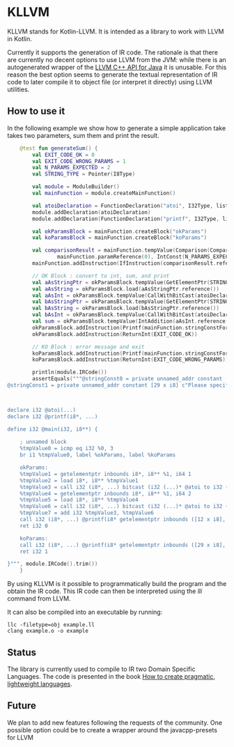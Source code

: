 # KLLVM

KLLVM stands for Kotlin-LLVM. It is intended as a library to work with LLVM in Kotlin.

Currently it supports the generation of IR code. The rationale is that there are currently no decent options to use LLVM
from the JVM: while there is an autogenerated wrapper of the 
[LLVM C++ API for Java](https://github.com/bytedeco/javacpp-presets/tree/master/llvm) 
it is unusable. For this reason the best option seems to generate the textual representation of IR code to later compile
it to object file (or interpret it directly) using LLVM utilities.

## How to use it

In the following example we show how to generate a simple application take takes two parameters, sum them and print the
result.

```kotlin
    @test fun generateSum() {
        val EXIT_CODE_OK = 0
        val EXIT_CODE_WRONG_PARAMS = 1
        val N_PARAMS_EXPECTED = 2
        val STRING_TYPE = Pointer(I8Type)

        val module = ModuleBuilder()
        val mainFunction = module.createMainFunction()

        val atoiDeclaration = FunctionDeclaration("atoi", I32Type, listOf(), varargs = true)
        module.addDeclaration(atoiDeclaration)
        module.addDeclaration(FunctionDeclaration("printf", I32Type, listOf(STRING_TYPE), varargs = true))

        val okParamsBlock = mainFunction.createBlock("okParams")
        val koParamsBlock = mainFunction.createBlock("koParams")

        val comparisonResult = mainFunction.tempValue(Comparison(ComparisonType.Equal,
                mainFunction.paramReference(0), IntConst(N_PARAMS_EXPECTED + 1, I32Type)))
        mainFunction.addInstruction(IfInstruction(comparisonResult.reference(), okParamsBlock, koParamsBlock))

        // OK Block : convert to int, sum, and print
        val aAsStringPtr = okParamsBlock.tempValue(GetElementPtr(STRING_TYPE, mainFunction.paramReference(1), IntConst(1, I64Type)))
        val aAsString = okParamsBlock.load(aAsStringPtr.reference())
        val aAsInt = okParamsBlock.tempValue(CallWithBitCast(atoiDeclaration, aAsString))
        val bAsStringPtr = okParamsBlock.tempValue(GetElementPtr(STRING_TYPE, mainFunction.paramReference(1), IntConst(2, I64Type)))
        val bAsString = okParamsBlock.load(bAsStringPtr.reference())
        val bAsInt = okParamsBlock.tempValue(CallWithBitCast(atoiDeclaration, bAsString))
        val sum = okParamsBlock.tempValue(IntAddition(aAsInt.reference(), bAsInt.reference()))
        okParamsBlock.addInstruction(Printf(mainFunction.stringConstForContent("Result: %d\n").reference(), sum.reference()))
        okParamsBlock.addInstruction(ReturnInt(EXIT_CODE_OK))

        // KO Block : error message and exit
        koParamsBlock.addInstruction(Printf(mainFunction.stringConstForContent("Please specify two arguments").reference()))
        koParamsBlock.addInstruction(ReturnInt(EXIT_CODE_WRONG_PARAMS))

        println(module.IRCode())
        assertEquals("""@stringConst0 = private unnamed_addr constant [12 x i8] c"Result: %d\0A\00"
@stringConst1 = private unnamed_addr constant [29 x i8] c"Please specify two arguments\00"



declare i32 @atoi(...)
declare i32 @printf(i8*, ...)

define i32 @main(i32, i8**) {
    
    ; unnamed block
    %tmpValue0 = icmp eq i32 %0, 3
    br i1 %tmpValue0, label %okParams, label %koParams

    okParams:
    %tmpValue1 = getelementptr inbounds i8*, i8** %1, i64 1
    %tmpValue2 = load i8*, i8** %tmpValue1
    %tmpValue3 = call i32 (i8*, ...) bitcast (i32 (...)* @atoi to i32 (i8*, ...)*)(i8* %tmpValue2)
    %tmpValue4 = getelementptr inbounds i8*, i8** %1, i64 2
    %tmpValue5 = load i8*, i8** %tmpValue4
    %tmpValue6 = call i32 (i8*, ...) bitcast (i32 (...)* @atoi to i32 (i8*, ...)*)(i8* %tmpValue5)
    %tmpValue7 = add i32 %tmpValue3, %tmpValue6
    call i32 (i8*, ...) @printf(i8* getelementptr inbounds ([12 x i8], [12 x i8]* @stringConst0, i32 0, i32 0), i32 %tmpValue7)
    ret i32 0

    koParams:
    call i32 (i8*, ...) @printf(i8* getelementptr inbounds ([29 x i8], [29 x i8]* @stringConst1, i32 0, i32 0))
    ret i32 1

}""", module.IRCode().trim())
    }
```

By using KLLVM is it possible to programmatically build the program and the obtain the IR code.
This IR code can then be interpreted using the _lli_ command from LLVM.

It can also be compiled into an executable by running:

```
llc -filetype=obj example.ll
clang example.o -o example
```

## Status

The library is currently used to compile to IR two Domain Specific Languages. The code is presented in the book 
[How to create pragmatic, lightweight languages](https://leanpub.com/create_languages).

## Future

We plan to add new features following the requests of the community. One possible option could be to create a wrapper
around the javacpp-presets for LLVM